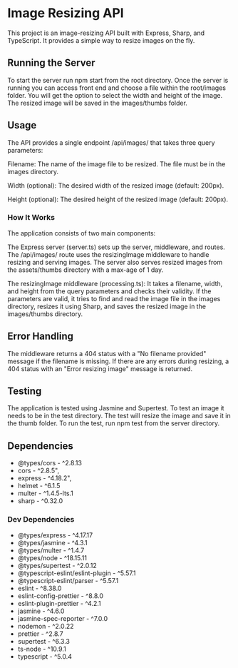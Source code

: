 # Image Resizing API
This project is an image-resizing API built with Express, Sharp, and TypeScript. It provides a simple way to 
resize images on the fly.

## Running the Server
To start the server run npm start from the root directory. Once the server is running you can access 
front end and choose a file within the root/images folder. You will get the option to select the
width and height of the image. The resized image will be saved in the images/thumbs folder.

## Usage
The API provides a single endpoint /api/images/ that takes three query parameters:

Filename: The name of the image file to be resized. The file must be in the images directory.

Width (optional): The desired width of the resized image (default: 200px).

Height (optional): The desired height of the resized image (default: 200px).

### How It Works
The application consists of two main components:

The Express server (server.ts) sets up the server, middleware, and routes. 
The /api/images/ route uses the resizingImage middleware to handle resizing and serving images. 
The server also serves resized images from the assets/thumbs directory with a max-age of 1 day.

The resizingImage middleware (processing.ts): It takes a filename, width, and height from the query 
parameters and checks their validity. If the parameters are valid, it tries to find and read the image 
file in the images directory, resizes it using Sharp, and saves the resized image in the images/thumbs directory.

## Error Handling
The middleware returns a 404 status with a "No filename provided" message if the filename is missing. 
If there are any errors during resizing, a 404 status with an "Error resizing image" message is returned.

## Testing
The application is tested using Jasmine and Supertest.
To test an image it needs to be in the test directory. The test will resize the image and save it in the thumb folder.
To run the test, run npm test from the server directory.

## Dependencies
- @types/cors - ^2.8.13
- cors - ^2.8.5",
- express - ^4.18.2",
- helmet - ^6.1.5
- multer - ^1.4.5-lts.1
- sharp - ^0.32.0

### Dev Dependencies

- @types/express - ^4.17.17
- @types/jasmine - ^4.3.1
- @types/multer - ^1.4.7
- @types/node - ^18.15.11
- @types/supertest - ^2.0.12
- @typescript-eslint/eslint-plugin - ^5.57.1
- @typescript-eslint/parser - ^5.57.1
- eslint - ^8.38.0
- eslint-config-prettier - ^8.8.0
- eslint-plugin-prettier - ^4.2.1
- jasmine - ^4.6.0
- jasmine-spec-reporter - ^7.0.0
- nodemon - ^2.0.22
- prettier - ^2.8.7
- supertest - ^6.3.3
- ts-node - ^10.9.1
- typescript - ^5.0.4